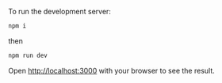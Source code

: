 To run the development server:

```bash
npm i
```

then

```bash
npm run dev
```

Open [http://localhost:3000](http://localhost:3000) with your browser to see the result.
